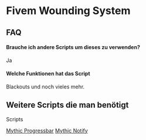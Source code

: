 
# Fivem Wounding System

## FAQ

#### Brauche ich andere Scripts um dieses zu verwenden?

Ja

#### Welche Funktionen hat das Script

Blackouts und noch vieles mehr.


## Weitere Scripts die man benötigt

Scripts 

  [Mythic Progressbar](https://github.com/TaemuruTempest/mythic_progbar.git)
  [Mythic Notify](https://github.com/TaemuruTempest/mythic_notify.git)
